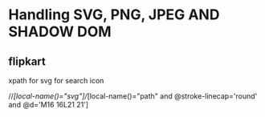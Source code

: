 # Handling SVG, PNG, JPEG AND SHADOW DOM

## flipkart 

xpath for svg for search icon 

//*[local-name()="svg"]/*[local-name()="path" and @stroke-linecap='round' and @d='M16 16L21 21']
